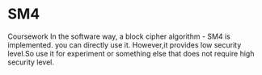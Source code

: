 # SM4
Coursework
In the software way, a block cipher algorithm - SM4 is implemented.
you can directly use it.
However,it provides low security level.So use it for experiment or something else that does not require high security level.
